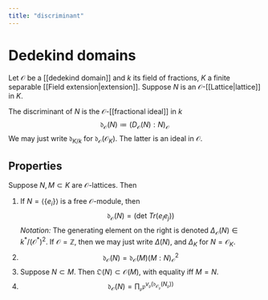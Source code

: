 ```yaml
---
title: "discriminant"
---
```


# Dedekind domains

Let $\mathcal{O}$ be a [[dedekind domain]] and $k$ its field of fractions, $K$ a finite separable [[Field extension|extension]]. Suppose $N$ is an $\mathcal{O}$-[[Lattice|lattice]] in $K$. 

The discriminant of $N$ is the $\mathcal{O}$-[[fractional ideal]] in $k$ $$\mathfrak{d}_\mathcal{O}(N)\coloneqq (D_\mathcal{O}(N):N)_\mathcal{O}$$ We may just write $\mathfrak{d}_{K/k}$ for $\mathfrak{d}_\mathcal{O}(\mathcal{O}_K)$. The latter is an ideal in $\mathcal{O}$.

## Properties
Suppose $N,M\subset K$ are $\mathcal{O}$-lattices. Then
1. If $N=\langle\{e_i\}\rangle$ is a free $\mathcal{O}$-module, then $$\mathfrak{d}_\mathcal{O}(N)=(\text{det }Tr(e_ie_j))$$ *Notation:* The generating element on the right is denoted $\Delta_\mathcal{O}(N)\in k^\ast/(\mathcal{O}^\ast)^2$. If $\mathcal{O}=\mathbb{Z}$, then we may just write $\Delta(N)$, and $\Delta_K$ for $N=\mathcal{O}_K$.
2. $$\mathfrak{d}_\mathcal{O}(N)=\mathfrak{d}_\mathcal{O}(M)(M:N)^2_\mathcal{O}$$
3. Suppose $N\subset M$. Then $\mathfrak{O}(N)\subset\mathcal{O}(M)$, with equality iff $M=N$.
4. $$\mathfrak{d}_\mathcal{O}(N)=\prod_\mathfrak{p}\mathfrak{p}^{v_\mathfrak{p}(\mathfrak{d}_{\mathcal{O}_\mathfrak{p}}(N_\mathfrak{p}))}$$